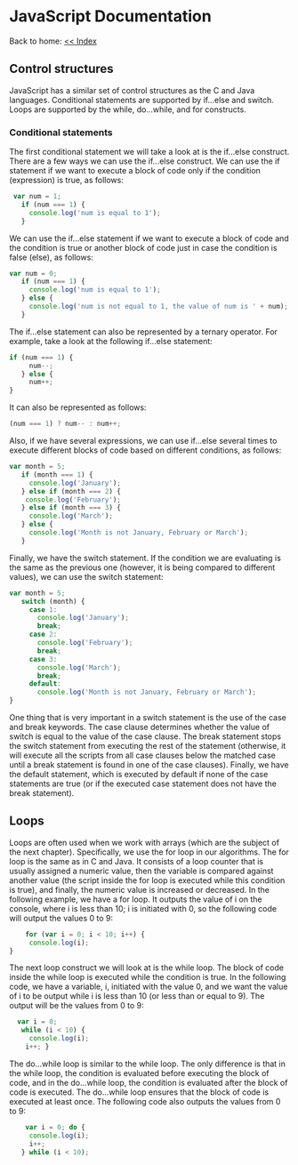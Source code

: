 # JavaScript Documentation
Back to home: [<< Index ](../README.md)

## Control structures

JavaScript has a similar set of control structures as the C and Java languages. Conditional statements are supported by if...else and switch. Loops are supported by the while, do...while, and for constructs.

### Conditional statements

The first conditional statement we will take a look at is the if...else construct. There are a few ways we can use the if...else construct.
We can use the if statement if we want to execute a block of code only if the condition (expression) is true, as follows:

```js
 var num = 1;
   if (num === 1) {
     console.log('num is equal to 1');
   }
```

We can use the if...else statement if we want to execute a block of code and the condition is true or another block of code just in case the condition is false (else), as follows:

```js
var num = 0;
   if (num === 1) {
     console.log('num is equal to 1');
   } else {
     console.log('num is not equal to 1, the value of num is ' + num);
   }
```

The if...else statement can also be represented by a ternary operator. For example, take a look at the following if...else statement:
```js
if (num === 1) {
     num--;
   } else {
     num++;
}
```

It can also be represented as follows:
```js
(num === 1) ? num-- : num++;
```

Also, if we have several expressions, we can use if...else several times to execute different blocks of code based on different conditions, as follows:
```js
var month = 5;
   if (month === 1) {
     console.log('January');
   } else if (month === 2) {
    console.log('February');
   } else if (month === 3) {
     console.log('March');
   } else {
     console.log('Month is not January, February or March');
   }
```

Finally, we have the switch statement. If the condition we are evaluating is the same as the previous one (however, it is being compared to different values), we can use the switch statement:

```js
var month = 5;
   switch (month) {
     case 1:
       console.log('January');
       break;
     case 2:
       console.log('February');
       break;
     case 3:
       console.log('March');
       break;
     default:
       console.log('Month is not January, February or March');
}
```

One thing that is very important in a switch statement is the use of the case and break keywords. The case clause determines whether the value of switch is equal to the value of the case clause. The break statement stops the switch statement from executing the rest of the statement (otherwise, it will execute all the scripts from all case clauses below the matched case until a break statement is found in one of the case clauses). Finally, we have the default statement, which is executed by default if none of the case statements are true (or if the executed case statement does not have the break statement).


## Loops

Loops are often used when we work with arrays (which are the subject of the next chapter). Specifically, we use the for loop in our algorithms.
The for loop is the same as in C and Java. It consists of a loop counter that is usually assigned a numeric value, then the variable is compared against another value (the script inside the for loop is executed while this condition is true), and finally, the numeric value is increased or decreased.
In the following example, we have a for loop. It outputs the value of i on the console, where i is less than 10; i is initiated with 0, so the following code will output the values 0 to 9:

```js
    for (var i = 0; i < 10; i++) {
     console.log(i);
}
```

The next loop construct we will look at is the while loop. The block of code inside the while loop is executed while the condition is true. In the following code, we have a variable, i, initiated with the value 0, and we want the value of i to be output while i is less than 10 (or less than or equal to 9). The output will be the values from 0 to 9:

```js
  var i = 0;
   while (i < 10) {
     console.log(i);
    i++; }
```

The do...while loop is similar to the while loop. The only difference is that in the while loop, the condition is evaluated before executing the block of code, and in the do...while loop, the condition is evaluated after the block of code is executed. The do...while loop ensures that the block of code is executed at least once. The following code also outputs the values from 0 to 9:

```js
    var i = 0; do {
     console.log(i);
     i++;
   } while (i < 10);
```



















